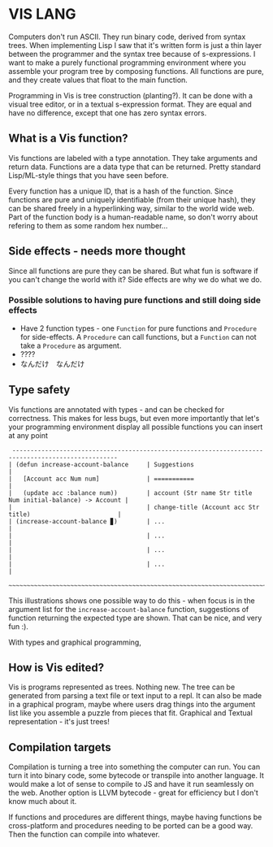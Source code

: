 # VIS LANG

Computers don't run ASCII. They run binary code, derived from syntax trees. When implementing Lisp I saw that it's written form is just a thin layer between the programmer and the syntax tree because of s-expressions. I want to make a purely functional programming environment where you assemble your program tree by composing functions. All functions are pure, and they create values that float to the main function.

Programming in Vis is tree construction (planting?). It can be done with a visual tree editor, or in a textual s-expression format. They are equal and have no difference, except that one has zero syntax errors.

## What is a Vis function?
Vis functions are labeled with a type annotation. They take arguments and return data. Functions are a data type that can be returned. Pretty standard Lisp/ML-style things that you have seen before.

Every function has a unique ID, that is a hash of the function. Since functions are pure and uniquely identifiable (from their unique hash), they can be shared freely in a hyperlinking way, similar to the world wide web. Part of the function body is a human-readable name, so don't worry about refering to them as some random hex number...

## Side effects - needs more thought
Since all functions are pure they can be shared. But what fun is software if you can't change the world with it? Side effects are why we do what we do.

### Possible solutions to having pure functions and still doing side effects
* Have 2 function types - one `Function` for pure functions and `Procedure` for side-effects. A `Procedure` can call functions, but a `Function` can not take a `Procedure` as argument.
* ????
* なんだけ　なんだけ

## Type safety
Vis functions are annotated with types - and can be checked for correctness. This makes for less bugs, but even more importantly that let's your programming environment display all possible functions you can insert at any point

``` ascii art
 ---------------------------------------------------------------------------------------------------
| (defun increase-account-balance     | Suggestions                                                 |
|   [Account acc Num num]             | ===========                                                 |
|   (update acc :balance num))        | account (Str name Str title Num initial-balance) -> Account |
|                                     | change-title (Account acc Str title)                        |
| (increase-account-balance ▊)        | ...                                                         |
|                                     | ...                                                         |
|                                     | ...                                                         |
|                                     | ...                                                         |
 ~~~~~~~~~~~~~~~~~~~~~~~~~~~~~~~~~~~~~~~~~~~~~~~~~~~~~~~~~~~~~~~~~~~~~~~~~~~~~~~~~~~~~~~~~~~~~~~~~~~
```

This illustrations shows one possible way to do this - when focus is in the argument list for the `increase-account-balance` function, suggestions of function returning the expected type are shown. That can be nice, and very fun :).

With types and graphical programming,

## How is Vis edited?
Vis is programs represented as trees. Nothing new. The tree can be generated from parsing a text file or text input to a repl. It can also be made in a graphical program, maybe where users drag things into the argument list like you assemble a puzzle from pieces that fit. Graphical and Textual representation - it's just trees!

## Compilation targets
Compilation is turning a tree into something the computer can run. You can turn it into binary code, some bytecode or transpile into another language.
It would make a lot of sense to compile to JS and have it run seamlessly on the web. Another option is LLVM bytecode - great for efficiency but I don't know much about it.

If functions and procedures are different things, maybe having functions be cross-platform and procedures needing to be ported can be a good way. Then the function can compile into whatever.
